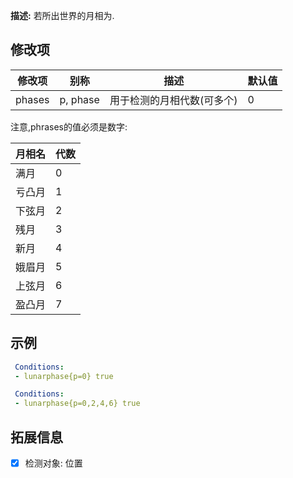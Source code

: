 **描述:** 若所出世界的月相为.

修改项
---

| 修改项  | 别称      | 描述                             | 默认值 |
| ---------- | ---------- | --------------------------------------- | ----- |
| phases     | p, phase   | 用于检测的月相代数(可多个) | 0 |

注意,phrases的值必须是数字:

|   月相名    | 代数 |
| --------------- | -------------|
| 满月       |       0      |
| 亏凸月  |       1      |
| 下弦月   |       2      |
| 残月 |       3      |
| 新月        |       4      |
| 娥眉月 |       5      |
| 上弦月   |       6      |
| 盈凸月  |       7      |

示例
---

```yaml
 Conditions:
 - lunarphase{p=0} true
```
```yaml
 Conditions:
 - lunarphase{p=0,2,4,6} true
```

拓展信息
---

- [x] 检测对象: 位置